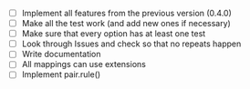 + [ ] Implement all features from the previous version (0.4.0)
+ [ ] Make all the test work (and add new ones if necessary)
+ [ ] Make sure that every option has at least one test
+ [ ] Look through Issues and check so that no repeats happen
+ [ ] Write documentation
+ [ ] All mappings can use extensions
+ [ ] Implement pair.rule()
